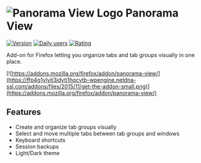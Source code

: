 # ![Panorama View Logo](https://github.com/photodiode/panorama-view/raw/master/src/gfx/logo/logo-24.png) Panorama View

[![Version](https://img.shields.io/amo/v/panorama-view?label=version)](https://addons.mozilla.org/firefox/addon/panorama-view/)
[![Daily users](https://img.shields.io/amo/users/panorama-view)](https://addons.mozilla.org/firefox/addon/panorama-view/)
[![Rating](https://img.shields.io/amo/rating/panorama-view)](https://addons.mozilla.org/firefox/addon/panorama-view/reviews/)

Add-on for Firefox letting you organize tabs and tab groups visually in one place.

[![https://addons.mozilla.org/firefox/addon/panorama-view/](https://ffp4g1ylyit3jdyti1hqcvtb-wpengine.netdna-ssl.com/addons/files/2015/11/get-the-addon-small.png)](https://addons.mozilla.org/firefox/addon/panorama-view/)


## Features
- Create and organize tab groups visually
- Select and move multiple tabs between tab groups and windows
- Keyboard shortcuts
- Session backups
- Light/Dark theme
